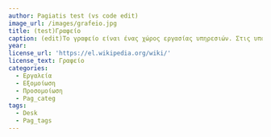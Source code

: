 ```yaml
---
author: Pagiatis test (vs code edit)
image_url: /images/grafeio.jpg
title: (test)Γραφείο 
caption: (edit)Το γραφείο είναι ένας χώρος εργασίας υπηρεσιών. Στις υποδομές του γραφείου ανήκουν το τηλέφωνο, το φαξ, οι υπολογιστές και οι εκτυπωτές (παλαιότερα και οι γραφομηχανές και οι αριθμομηχανές).
year: 
license_url: 'https://el.wikipedia.org/wiki/'
license_text: Γραφείο 
categories:
  - Εργαλεία
  - Εξομοίωση
  - Προσομοίωση
  - Pag_categ
tags:
  - Desk
  - Pag_tags
---
```

